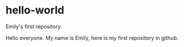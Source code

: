 # hello-world
Emily's first repository

Hello everyone. 
My name is Emily, here is my first repository in github. 
